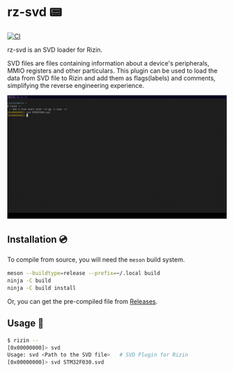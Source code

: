 # rz-svd :pager:

[![CI](https://github.com/officialcjunior/rz-svd/actions/workflows/ci.yml/badge.svg)](https://github.com/officialcjunior/rz-svd/actions/)

rz-svd is an SVD loader for Rizin.

SVD files are files containing information about a device's peripherals, MMIO registers and other particulars. This plugin
can be used to load the data from SVD file to Rizin and add them as flags(labels) and comments, simplifying the reverse 
engineering experience.

![](./readme-example.gif)

## Installation :cd:

To compile from source, you will need the `meson` build system.

```bash
meson --buildtype=release --prefix=~/.local build
ninja -C build
ninja -C build install
```
Or, you can get the pre-compiled file from [Releases](https://github.com/officialcjunior/rz-svd/releases).

## Usage :electric_plug:

```bash
$ rizin --
[0x00000000]> svd
Usage: svd <Path to the SVD file>   # SVD Plugin for Rizin
[0x00000000]> svd STM32F030.svd
```